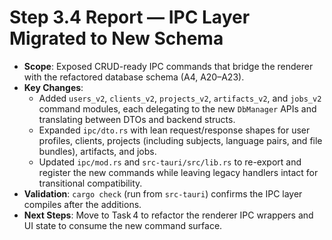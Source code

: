 # Step 3.4 Report — IPC Layer Migrated to New Schema

- **Scope**: Exposed CRUD-ready IPC commands that bridge the renderer with the refactored database schema (A4, A20–A23).
- **Key Changes**:
  - Added `users_v2`, `clients_v2`, `projects_v2`, `artifacts_v2`, and `jobs_v2` command modules, each delegating to the new `DbManager` APIs and translating between DTOs and backend structs.
  - Expanded `ipc/dto.rs` with lean request/response shapes for user profiles, clients, projects (including subjects, language pairs, and file bundles), artifacts, and jobs.
  - Updated `ipc/mod.rs` and `src-tauri/src/lib.rs` to re-export and register the new commands while leaving legacy handlers intact for transitional compatibility.
- **Validation**: `cargo check` (run from `src-tauri`) confirms the IPC layer compiles after the additions.
- **Next Steps**: Move to Task 4 to refactor the renderer IPC wrappers and UI state to consume the new command surface.
